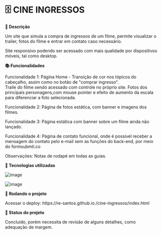 # 🗄️ CINE INGRESSOS

<b>📝 Descrição</b>
<p>Um site que simula a compra de ingressos de um filme, permite visualizar o trailer, fotos do filme e entrar em contato caso necessário.</p>

<p>Site responsivo podendo ser acessado com mais qualidade por dispositivos móveis, tal como desktop.</p>

<b>📚 Funcionalidades</b>
<p>Funcionalidade 1: Página Home - Transição de cor nos tópicos do cabeçalho, assim como no botão de "comprar ingresso".<br> Traile do filme sendo
acessado com controle no próprio site. Fotos dos principais personagens,com mouse pointer e efeito de aumento da escala para diferenciar a 
foto selecionada.</p>
<p>Funcionalidade 2: Página de fotos estática, com banner e imagens dos filmes.</p>
<p>Funcionalidade 3: Página estática com banner sobre um filme ainda não lançado.</p>
<p>Funcionalidade 4: Página de contato funcional, onde é possível receber a mensagem do contato pelo e-mail sem as funções do back-end, por meio do
formsubmti.co</p>
<p>Observações: Notas de rodapé em todas as guias.</p>

<b>🔧 Tecnologias utilizadas</b><br>

![image](https://user-images.githubusercontent.com/123095086/224176846-d1fda3b8-8a64-44e8-9336-f937b14c74f0.png)<br>

![image](https://user-images.githubusercontent.com/123095086/224177751-934bc109-3ee3-4dae-bfe1-388529589e90.png)



<b>🚀 Rodando o projeto</b>

<p>Acessar o deploy: https://re-santos.github.io./cine-ingressos/index.html

<b>🎯 Status do projeto</b>
<p>Concluido, porém necessita de revisão de alguns detalhes, como adequação de margem.</p>
